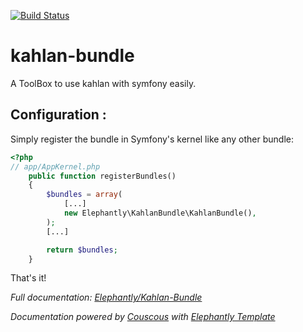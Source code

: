 [![Build Status](https://travis-ci.org/elephantly/kahlan-bundle.svg?branch=master)](https://travis-ci.org/elephantly/kahlan-bundle)
# kahlan-bundle
A ToolBox to use kahlan with symfony easily.

## Configuration :
Simply register the bundle in Symfony's kernel like any other bundle:

```php
<?php
// app/AppKernel.php
    public function registerBundles()
    {
        $bundles = array(
            [...]
            new Elephantly\KahlanBundle\KahlanBundle(),
        );
        [...]

        return $bundles;
    }
```

That's it!

*Full documentation: [Elephantly/Kahlan-Bundle](https://elephantly.github.io/kahlan-bundle/)*

*Documentation powered by [Couscous](http://couscous.io/) with [Elephantly Template](https://github.com/elephantly/ElephantlyCouscous)*
